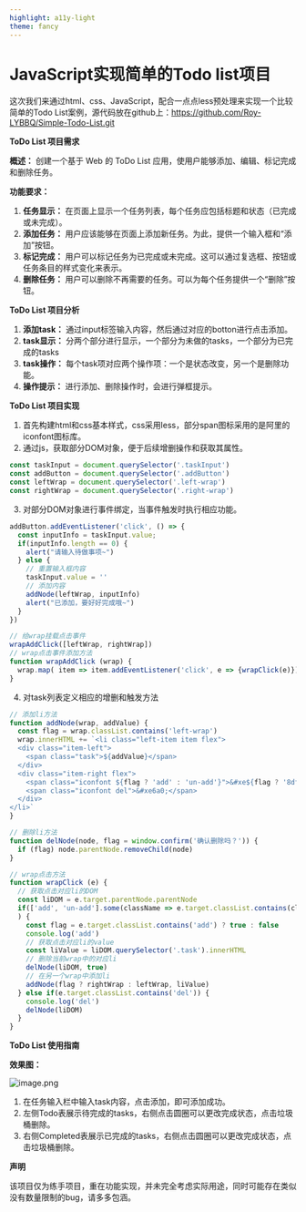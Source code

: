 ```yaml
---
highlight: a11y-light
theme: fancy
---
```

# JavaScript实现简单的Todo list项目

这次我们来通过html、css、JavaScript，配合一点点less预处理来实现一个比较简单的Todo List案例，源代码放在github上：https://github.com/Roy-LYBBQ/Simple-Todo-List.git

**ToDo List 项目需求**

**概述：** 创建一个基于 Web 的 ToDo List 应用，使用户能够添加、编辑、标记完成和删除任务。

**功能要求：**

1.  **任务显示：** 在页面上显示一个任务列表，每个任务应包括标题和状态（已完成或未完成）。
2.  **添加任务：** 用户应该能够在页面上添加新任务。为此，提供一个输入框和“添加”按钮。
3.  **标记完成：** 用户可以标记任务为已完成或未完成。这可以通过复选框、按钮或任务条目的样式变化来表示。
4.  **删除任务：** 用户可以删除不再需要的任务。可以为每个任务提供一个“删除”按钮。

**ToDo List 项目分析**

1.  **添加task：** 通过input标签输入内容，然后通过对应的botton进行点击添加。
2.  **task显示：** 分两个部分进行显示，一个部分为未做的tasks，一个部分为已完成的tasks
3.  **task操作：** 每个task项对应两个操作项：一个是状态改变，另一个是删除功能。
4.  **操作提示：** 进行添加、删除操作时，会进行弹框提示。

**ToDo List 项目实现**
1.  首先构建html和css基本样式，css采用less，部分span图标采用的是阿里的iconfont图标库。
2.  通过js，获取部分DOM对象，便于后续增删操作和获取其属性。

```js
const taskInput = document.querySelector('.taskInput')
const addButton = document.querySelector('.addButton')
const leftWrap = document.querySelector('.left-wrap')
const rightWrap = document.querySelector('.right-wrap')
```
3.  对部分DOM对象进行事件绑定，当事件触发时执行相应功能。

```js
addButton.addEventListener('click', () => {
  const inputInfo = taskInput.value;
  if(inputInfo.length == 0) {
    alert("请输入待做事项~")
  } else {
    // 重置输入框内容
    taskInput.value = ''
    // 添加内容
    addNode(leftWrap, inputInfo)
    alert("已添加，要好好完成哦~")
  }
})

// 给wrap挂载点击事件
wrapAddClick([leftWrap, rightWrap])
// wrap点击事件添加方法
function wrapAddClick (wrap) {
  wrap.map( item => item.addEventListener('click', e => {wrapClick(e)}))
}
```
4.  对task列表定义相应的增删和触发方法

```js
// 添加li方法
function addNode(wrap, addValue) {
  const flag = wrap.classList.contains('left-wrap')
  wrap.innerHTML += `<li class="left-item item flex">
  <div class="item-left">
    <span class="task">${addValue}</span>
  </div>
  <div class="item-right flex">
    <span class="iconfont ${flag ? 'add' : 'un-add'}">&#xe${flag ? '8df' : '867'};</span>
    <span class="iconfont del">&#xe6a0;</span>
  </div>
</li>`
}

// 删除li方法
function delNode(node, flag = window.confirm('确认删除吗？')) {
  if (flag) node.parentNode.removeChild(node)
}

// wrap点击方法
function wrapClick (e) {
  // 获取点击对应li的DOM
  const liDOM = e.target.parentNode.parentNode
  if(['add', 'un-add'].some(className => e.target.classList.contains(className))
  ) {
    const flag = e.target.classList.contains('add') ? true : false
    console.log('add')
    // 获取点击对应li的value
    const liValue = liDOM.querySelector('.task').innerHTML
    // 删除当前wrap中的对应li
    delNode(liDOM, true)
    // 在另一个wrap中添加li
    addNode(flag ? rightWrap : leftWrap, liValue)
  } else if(e.target.classList.contains('del')) {
    console.log('del')
    delNode(liDOM)
  }
}
```
**ToDo List 使用指南**

**效果图：**

![image.png](https://p6-juejin.byteimg.com/tos-cn-i-k3u1fbpfcp/bdb876cb132f4e4dbc628847232404f8~tplv-k3u1fbpfcp-watermark.image?)

1.  在任务输入栏中输入task内容，点击添加，即可添加成功。
2.  左侧Todo表展示待完成的tasks，右侧点击圆圈可以更改完成状态，点击垃圾桶删除。
3.  右侧Completed表展示已完成的tasks，右侧点击圆圈可以更改完成状态，点击垃圾桶删除。

**声明**

该项目仅为练手项目，重在功能实现，并未完全考虑实际用途，同时可能存在类似没有数量限制的bug，请多多包涵。
